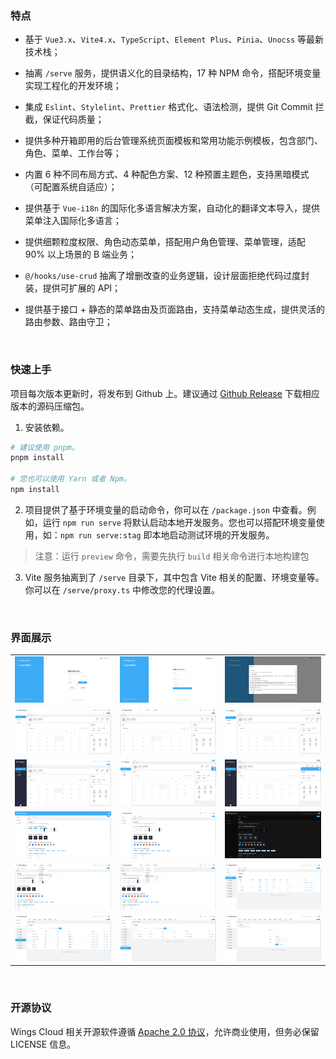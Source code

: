### 特点

- 基于 `Vue3.x`、`Vite4.x`、`TypeScript`、`Element Plus`、`Pinia`、`Unocss` 等最新技术栈；

- 抽离 `/serve` 服务，提供语义化的目录结构，17 种 NPM 命令，搭配环境变量实现工程化的开发环境；

- 集成 `Eslint`、`Stylelint`、`Prettier` 格式化、语法检测，提供 Git Commit 拦截，保证代码质量；

- 提供多种开箱即用的后台管理系统页面模板和常用功能示例模板，包含部门、角色、菜单、工作台等；

- 内置 6 种不同布局方式、4 种配色方案、12 种预置主题色，支持黑暗模式（可配置系统自适应）；

- 提供基于 `Vue-i18n` 的国际化多语言解决方案，自动化的翻译文本导入，提供菜单注入国际化多语言；

- 提供细颗粒度权限、角色动态菜单，搭配用户角色管理、菜单管理，适配 90% 以上场景的 B 端业务；

- `@/hooks/use-crud` 抽离了增删改查的业务逻辑，设计层面拒绝代码过度封装，提供可扩展的 API；

- 提供基于接口 + 静态的菜单路由及页面路由，支持菜单动态生成，提供灵活的路由参数、路由守卫；

<br/>

### 快速上手

项目每次版本更新时，将发布到 Github 上。建议通过 [Github Release](https://github.com/wingscloud/template-admin/releases) 下载相应版本的源码压缩包。

1. 安装依赖。

```sh
# 建议使用 pnpm。
pnpm install

# 您也可以使用 Yarn 或者 Npm。
npm install
```

2. 项目提供了基于环境变量的启动命令，你可以在 `/package.json` 中查看。例如，运行 `npm run serve` 将默认启动本地开发服务。您也可以搭配环境变量使用，如：`npm run serve:stag` 即本地启动测试环境的开发服务。

> 注意：运行 `preview` 命令，需要先执行 `build` 相关命令进行本地构建包

3. Vite 服务抽离到了 `/serve` 目录下，其中包含 Vite 相关的配置、环境变量等。你可以在 `/serve/proxy.ts` 中修改您的代理设置。

<br/>

### 界面展示

<table>
	<tr>
		<td><img width="100%" src="https://github.com/wingscloud/assets/blob/main/template-admin/signin.png?raw=true" /></td>
		<td><img width="100%" src="https://github.com/wingscloud/assets/blob/main/template-admin/signup.png?raw=true" /></td>
		<td><img width="100%" src="https://github.com/wingscloud/assets/blob/main/template-admin/service.png?raw=true" /></td>
	</tr>
	<tr>
		<td><img width="100%" src="https://github.com/wingscloud/assets/blob/main/template-admin/layout-1.png?raw=true" /></td>
		<td><img width="100%" src="https://github.com/wingscloud/assets/blob/main/template-admin/layout-2.png?raw=true" /></td>
		<td><img width="100%" src="https://github.com/wingscloud/assets/blob/main/template-admin/layout-3.png?raw=true" /></td>
	</tr>
	<tr>
		<td><img width="100%" src="https://github.com/wingscloud/assets/blob/main/template-admin/layout-4.png?raw=true" /></td>
		<td><img width="100%" src="https://github.com/wingscloud/assets/blob/main/template-admin/layout-5.png?raw=true" /></td>
		<td><img width="100%" src="https://github.com/wingscloud/assets/blob/main/template-admin/layout-6.png?raw=true" /></td>
	</tr>
	<tr>
		<td><img width="100%" src="https://github.com/wingscloud/assets/blob/main/template-admin/theme-1.png?raw=true" /></td>
		<td><img width="100%" src="https://github.com/wingscloud/assets/blob/main/template-admin/theme-2.png?raw=true" /></td>
		<td><img width="100%" src="https://github.com/wingscloud/assets/blob/main/template-admin/theme-3.png?raw=true" /></td>
	</tr>
	<tr>
		<td><img width="100%" src="https://github.com/wingscloud/assets/blob/main/template-admin/style-1.png?raw=true" /></td>
		<td><img width="100%" src="https://github.com/wingscloud/assets/blob/main/template-admin/style-2.png?raw=true" /></td>
		<td><img width="100%" src="https://github.com/wingscloud/assets/blob/main/template-admin/page-1.png?raw=true" /></td>
	</tr>
	<tr>
		<td><img width="100%" src="https://github.com/wingscloud/assets/blob/main/template-admin/page-2.png?raw=true" /></td>
		<td><img width="100%" src="https://github.com/wingscloud/assets/blob/main/template-admin/page-3.png?raw=true" /></td>
		<td><img width="100%" src="https://github.com/wingscloud/assets/blob/main/template-admin/page-4.png?raw=true" /></td>
	</tr>
</table>

<br/>

### 开源协议

Wings Cloud 相关开源软件遵循 [Apache 2.0 协议](https://www.apache.org/licenses/LICENSE-2.0.html)，允许商业使用，但务必保留 LICENSE 信息。
